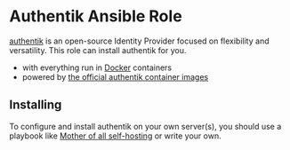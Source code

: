 <!--
SPDX-FileCopyrightText: 2023 Julian-Samuel Gebühr

SPDX-License-Identifier: AGPL-3.0-or-later
-->

# Authentik Ansible Role

[authentik](https://goauthentik.io/) is an open-source Identity Provider focused on flexibility and versatility. This role can install authentik for you.

- with everything run in [Docker](https://www.docker.com/) containers
- powered by [the official authentik container images](https://ghcr.io/goauthentik/server)


## Installing

To configure and install authentik on your own server(s), you should use a playbook like [Mother of all self-hosting](https://github.com/mother-of-all-self-hosting/mash-playbook) or write your own.
